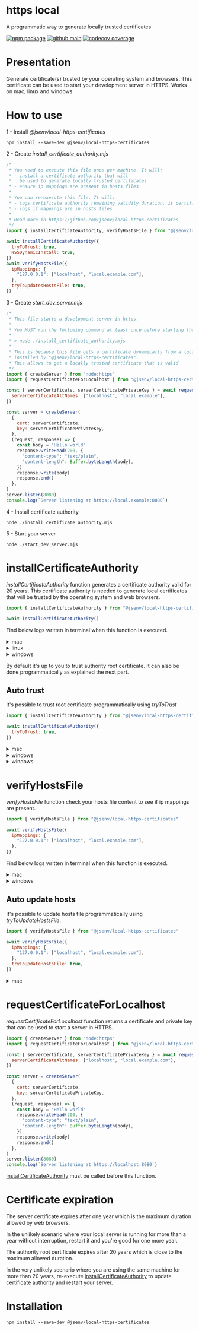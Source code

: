 # https local

A programmatic way to generate locally trusted certificates

[![npm package](https://img.shields.io/npm/v/@jsenv/local-https-certificates.svg?logo=npm&label=package)](https://www.npmjs.com/package/@jsenv/local-https-certificates)
[![github main](https://github.com/jsenv/local-https-certificates/workflows/main/badge.svg)](https://github.com/jsenv/local-https-certificates/actions?workflow=main)
[![codecov coverage](https://codecov.io/gh/jsenv/local-https-certificates/branch/main/graph/badge.svg)](https://codecov.io/gh/jsenv/local-https-certificates)

# Presentation

Generate certificate(s) trusted by your operating system and browsers.
This certificate can be used to start your development server in HTTPS.
Works on mac, linux and windows.

# How to use

1 - Install _@jsenv/local-https-certificates_

```console
npm install --save-dev @jsenv/local-https-certificates
```

2 - Create _install_certificate_authority.mjs_

```js
/*
 * You need to execute this file once per machine. It will:
 * - install a certificate authority that will
 *   be used to generate locally trusted certificates
 * - ensure ip mappings are present in hosts files
 *
 * You can re-execute this file. It will:
 * - logs certificate authority remaining validity duration, is certificate trusted, ...
 * - logs if mappings are in hosts files
 *
 * Read more in https://github.com/jsenv/local-https-certificates
 */
import { installCertificateAuthority, verifyHostsFile } from "@jsenv/local-https-certificates"

await installCertificateAuthority({
  tryToTrust: true,
  NSSDynamicInstall: true,
})
await verifyHostsFile({
  ipMappings: {
    "127.0.0.1": ["localhost", "local.example.com"],
  },
  tryToUpdatesHostsFile: true,
})
```

3 - Create _start_dev_server.mjs_

```js
/*
 * This file starts a development server in https.
 *
 * You MUST run the following command at least once before starting the server:
 *
 * > node ./install_certificate_authority.mjs
 *
 * This is because this file gets a certificate dynamically from a local certificate authority
 * installed by "@jsenv/local-https-certificates".
 * This allows to get a locally trusted certificate that is valid
 */
import { createServer } from "node:https"
import { requestCertificateForLocalhost } from "@jsenv/local-https-certificates"

const { serverCertificate, serverCertificatePrivateKey } = await requestCertificateForLocalhost({
  serverCertificateAltNames: ["localhost", "local.example"],
})

const server = createServer(
  {
    cert: serverCertificate,
    key: serverCertificatePrivateKey,
  },
  (request, response) => {
    const body = "Hello world"
    response.writeHead(200, {
      "content-type": "text/plain",
      "content-length": Buffer.byteLength(body),
    })
    response.write(body)
    response.end()
  },
)
server.listen(8080)
console.log(`Server listening at https://local.example:8080`)
```

4 - Install certificate authority

```console
node ./install_certificate_authority.mjs
```

5 - Start your server

```console
node ./start_dev_server.mjs
```

# installCertificateAuthority

_installCertificateAuthority_ function generates a certificate authority valid for 20 years.
This certificate authority is needed to generate local certificates that will be trusted by the operating system and web browsers.

```js
import { installCertificateAuthority } from "@jsenv/local-https-certificates"

await installCertificateAuthority()
```

Find below logs written in terminal when this function is executed.

<details>
  <summary>mac</summary>

```console
> node ./install_certificate_authority.mjs

ℹ authority root certificate not found in filesystem
Generating authority root certificate with a validity of 20 years...
✔ authority root certificate written at /Users/dmail/https_localhost/http_localhost_root_certificate.crt
ℹ You should add root certificate to mac keychain
ℹ You should add root certificate to firefox
```

_second execution logs_

```console
> node ./install_certificate_authority.mjs

✔ authority root certificate found in filesystem
Checking certificate validity...
✔ certificate still valid for 19 years
Detect if certificate attributes have changed...
✔ certificate attributes are the same
Check if certificate is in mac keychain...
ℹ certificate not found in mac keychain
Check if certificate is in firefox...
ℹ certificate not found in firefox
```

</details>

<details>
  <summary>linux</summary>

```console
> node ./install_certificate_authority.mjs

ℹ authority root certificate not found in filesystem
Generating authority root certificate with a validity of 20 years...
✔ authority root certificate written at /home/dmail/.config/https_localhost/https_localhost_root_certificate.crt
ℹ You should add certificate to linux
ℹ You should add certificate to chrome
ℹ You should add certificate to firefox
```

_second execution logs_

```console
> node ./install_certificate_authority.mjs

✔ authority root certificate found in filesystem
Checking certificate validity...
✔ certificate still valid for 19 years
Detect if certificate attributes have changed...
✔ certificate attributes are the same
Check if certificate is in linux...
ℹ certificate in linux is outdated
Check if certificate is in chrome...
ℹ certificate not found in chrome
Check if certificate is in firefox...
ℹ certificate not found in firefox
```

</details>

<details>
  <summary>windows</summary>

```console
> node ./install_certificate_authority.mjs

ℹ authority root certificate not found in filesystem
Generating authority root certificate with a validity of 20 years...
✔ authority root certificate written at C:\Users\Dmail\AppData\Local\https_localhost\https_localhost_root_certificate.crt
ℹ You should add certificate to windows
ℹ You should add certificate to firefox
```

_second execution logs_

```console
> node ./install_certificate_authority.mjs

✔ authority root certificate found in filesystem
Checking certificate validity...
✔ certificate still valid for 19 years
Detect if certificate attributes have changed...
✔ certificate attributes are the same
Check if certificate is trusted by windows...
ℹ certificate is not trusted by windows
Check if certificate is trusted by firefox...
ℹ unable to detect if certificate is trusted by firefox (not implemented on windows)
```

</details>

By default it's up to you to trust authority root certificate.
It can also be done programmatically as explained the next part.

## Auto trust

It's possible to trust root certificate programmatically using _tryToTrust_

```js
import { installCertificateAuthority } from "@jsenv/local-https-certificates"

await installCertificateAuthority({
  tryToTrust: true,
})
```

<details>
  <summary>mac</summary>

```console
> node ./install_certificate_authority.mjs

ℹ authority root certificate not found in filesystem
Generating authority root certificate with a validity of 20 years...
✔ authority root certificate written at /Users/dmail/https_localhost/https_localhost_root_certificate.crt
Adding certificate to mac keychain...
❯ sudo security add-trusted-cert -d -r trustRoot -k /Library/Keychains/System.keychain "/Users/dmail/https_localhost/https_localhost_root_certificate.crt"
Password:
✔ certificate added to mac keychain
Adding certificate to firefox...
✔ certificate added to Firefox
```

_second execution logs_

```console
> node ./install_certificate_authority.mjs

✔ authority root certificate found in filesystem
Checking certificate validity...
✔ certificate still valid for 19 years
Detect if certificate attributes have changed...
✔ certificate attributes are the same
Check if certificate is in mac keychain...
✔ certificate found in mac keychain
Check if certificate is in Firefox...
✔ certificate found in Firefox
```

</details>

<details>
  <summary>windows</summary>

```console
> node ./install_certificate_authority.mjs

✔ authority root certificate found in filesystem
Checking certificate validity...
✔ certificate still valid for 19 years
Detect if certificate attributes have changed...
✔ certificate attributes are the same
Check if certificate is in linux...
ℹ certificate in linux is outdated
Adding certificate to linux...
❯ sudo /bin/cp -f "/home/dmail/.config/https_localhost/https_localhost_root_certificate.crt" /usr/local/share/ca-certificates/https_localhost_root_certificate.crt
[sudo] Password for dmail :
❯ sudo update-ca-certificates
✔ certificate added to linux
Check if certificate is in chrome...
ℹ certificate not found in chrome
Adding certificate to chrome...
✔ certificate added to chrome
Check if certificate is in firefox...
ℹ certificate not found in firefox
Adding certificate to firefox...
✔ certificate added to firefox
```

_second execution logs_

```console
> node ./install_certificate_authority.mjs

✔ authority root certificate found in filesystem
Checking certificate validity...
✔ certificate still valid for 19 years
Detect if certificate attributes have changed...
✔ certificate attributes are the same
Check if certificate is in linux...
✔ certificate found in linux
Check if certificate is in chrome...
✔ certificate found in chrome
Check if certificate is in firefox...
✔ certificate found in firefox
```

</details>

<details>
  <summary>windows</summary>

```console
> node ./install_certificate_authority.mjs

✔ authority root certificate found in filesystem
Checking certificate validity...
✔ certificate still valid for 19 years
Detect if certificate attributes have changed...
✔ certificate attributes are the same
Check if certificate is trusted by windows...
ℹ certificate not trusted by windows
Check if certificate is trusted by firefox...
ℹ unable to detect if certificate is trusted by firefox (not implemented on windows)
Adding certificate to windows...
❯ certutil -addstore -user root C:\Users\Dmail\AppData\Local\https_localhost\https_localhost_root_certificate.crt
✔ certificate added to windows
```

_second execution logs_

```console
> node ./install_certificate_authority.mjs

✔ authority root certificate found in filesystem
Checking certificate validity...
✔ certificate still valid for 19 years
Detect if certificate attributes have changed...
✔ certificate attributes are the same
Check if certificate is trusted by windows...
✔ certificate trusted by windows
Check if certificate is trusted by firefox...
ℹ unable to detect if certificate is trusted by firefox (not implemented on windows)
```

</details>

# verifyHostsFile

_verifyHostsFile_ function check your hosts file content to see if ip mappings are present.

```js
import { verifyHostsFile } from "@jsenv/local-https-certificates"

await verifyHostsFile({
  ipMappings: {
    "127.0.0.1": ["localhost", "local.example.com"],
  },
})
```

Find below logs written in terminal when this function is executed.

<details>
  <summary>mac</summary>

```console
> node ./verify_hosts.mjs

Check hosts file content...
⚠ 1 mapping is missing in hosts file
--- hosts file path ---
/etc/hosts
--- line(s) to add ---
127.0.0.1 localhost local.example.com
```

</details>

<details>
  <summary>windows</summary>

```console
> node ./verify_hosts.mjs

Check hosts file content...
⚠ 1 mapping is missing in hosts file
--- hosts file path ---
C:\\Windows\\System32\\Drivers\\etc\\hosts
--- line(s) to add ---
127.0.0.1 localhost local.example.com
```

</details>

## Auto update hosts

It's possible to update hosts file programmatically using _tryToUpdateHostsFile_.

```js
import { verifyHostsFile } from "@jsenv/local-https-certificates"

await verifyHostsFile({
  ipMappings: {
    "127.0.0.1": ["localhost", "local.example.com"],
  },
  tryToUpdateHostsFile: true,
})
```

<details>
  <summary>mac</summary>

```console
Check hosts file content...
ℹ 1 mapping is missing in hosts file
Adding 2 mapping(s) in hosts file...
❯ echo "##
# Host Database
#
#
# localhost is used to configure the loopback interface
# when the system is booting. Do not change this entry.
##
127.0.0.1	      localhost
255.255.255.255 broadcasthost
::1             localhost
127.0.0.1	      local.example.com
127.0.0.1       local.example.com
" | sudo tee /etc/hosts
Password:
✔ mappings added to hosts file
```

_Second execution logs_

```console
> node ./verify_hosts.mjs

Check hosts file content...
✔ all ip mappings found in hosts file
```

</details>

# requestCertificateForLocalhost

_requestCertificateForLocalhost_ function returns a certificate and private key that can be used to start a server in HTTPS.

```js
import { createServer } from "node:https"
import { requestCertificateForLocalhost } from "@jsenv/local-https-certificates"

const { serverCertificate, serverCertificatePrivateKey } = await requestCertificateForLocalhost({
  serverCertificateAltNames: ["localhost", "local.example.com"],
})

const server = createServer(
  {
    cert: serverCertificate,
    key: serverCertificatePrivateKey,
  },
  (request, response) => {
    const body = "Hello world"
    response.writeHead(200, {
      "content-type": "text/plain",
      "content-length": Buffer.byteLength(body),
    })
    response.write(body)
    response.end()
  },
)
server.listen(8080)
console.log(`Server listening at https://localhost:8080`)
```

[installCertificateAuthority](#installCertificateAuthority) must be called before this function.

# Certificate expiration

The server certificate expires after one year which is the maximum duration allowed by web browsers.

In the unlikely scenario where your local server is running for more than a year without interruption, restart it and you're good for one more year.

The authority root certificate expires after 20 years which is close to the maximum allowed duration.

In the very unlikely scenario where you are using the same machine for more than 20 years, re-execute [installCertificateAuthority](#installCertificateAuthority) to update certificate authority and restart your server.

# Installation

```console
npm install --save-dev @jsenv/local-https-certificates
```
